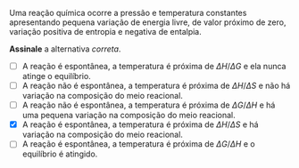 Uma reação química ocorre a pressão e temperatura constantes apresentando pequena variação de energia livre, de valor próximo de zero, variação positiva de entropia e negativa de entalpia.

**Assinale** a alternativa *correta*.

- [ ] A reação é espontânea, a temperatura é próxima de $\Delta H/\Delta G$ e ela nunca atinge o equilíbrio.   
- [ ] A reação não é espontânea, a temperatura é próxima de $\Delta H/\Delta S$ e não há variação na composição do meio reacional.   
- [ ] A reação não é espontânea, a temperatura é próxima de $\Delta G/\Delta H$ e há uma pequena variação na composição do meio reacional.   
- [x] A reação é espontânea, a temperatura é próxima de $\Delta H/\Delta S$ e há variação na composição do meio reacional.   
- [ ] A reação é espontânea, a temperatura é próxima de $\Delta G/\Delta H$ e o equilíbrio é atingido.  